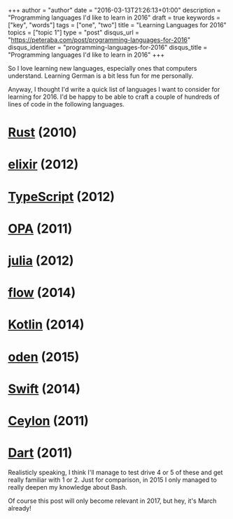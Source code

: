 +++
author = "author"
date = "2016-03-13T21:26:13+01:00"
description = "Programming languages I'd like to learn in 2016"
draft = true
keywords = ["key", "words"]
tags = ["one", "two"]
title = "Learning Languages for 2016"
topics = ["topic 1"]
type = "post"
disqus_url = "https://peteraba.com/post/programming-languages-for-2016"
disqus_identifier = "programming-languages-for-2016"
disqus_title = "Programming languages I'd like to learn in 2016"
+++

So I love learning new languages, especially ones that computers understand. Learning German is a bit less fun for me personally.

Anyway, I thought I'd write a quick list of languages I want to consider for learning for 2016. I'd be happy to be able to craft a couple of hundreds of lines of code in the following languages.

 # [Rust](https://www.rust-lang.org/) (2010)
 # [elixir](http://elixir-lang.org/) (2012)
 # [TypeScript](http://www.typescriptlang.org/) (2012)
 # [OPA](http://opalang.org/) (2011)
 # [julia](http://julialang.org/) (2012)
 # [flow](http://flowtype.org/) (2014)
 # [Kotlin](https://kotlinlang.org/) (2014)
 # [oden](http://oden-lang.org) (2015)
 # [Swift](https://developer.apple.com/swift/) (2014)
 # [Ceylon](http://ceylon-lang.org/) (2011)
 # [Dart](https://www.dartlang.org/) (2011)

Realisticly speaking, I think I'll manage to test drive 4 or 5 of these and get really familiar with 1 or 2. Just for comparison, in 2015 I only managed to really deepen my knowledge about Bash.

Of course this post will only become relevant in 2017, but hey, it's March already!

